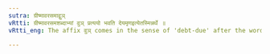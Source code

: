 ```yaml
---
sutra: ग्रीष्मावरसमाद्वुञ्
vRtti: ग्रीष्मावरसमशब्दाभ्यां वुञ् प्रत्ययो भवति देयमृणइत्येतस्मिन्नर्थे ॥
vRtti_eng: The affix वुञ् comes in the sense of 'debt-due' after the words '_grishma_' and '_avarasama_'.

---
```

